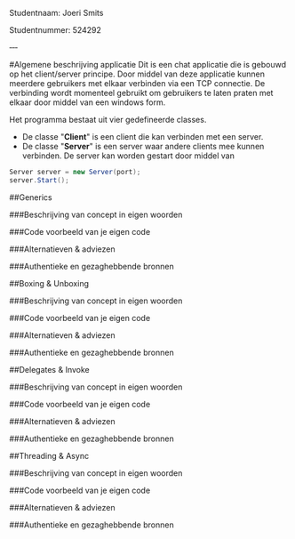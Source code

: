 Studentnaam: Joeri Smits

Studentnummer: 524292

‐‐‐

#Algemene beschrijving applicatie
Dit is een chat applicatie die is gebouwd op het client/server principe. Door middel van deze applicatie kunnen meerdere gebruikers met elkaar verbinden via een TCP connectie. De verbinding wordt momenteel gebruikt om gebruikers te laten praten met elkaar door middel van een windows form.

Het programma bestaat uit vier gedefineerde classes. 
* De classe "**Client**" is een client die kan verbinden met een server.
* De classe "**Server**" is een server waar andere clients mee kunnen verbinden. De server kan worden gestart door middel van
```cs
Server server = new Server(port);
server.Start();
```
##Generics

###Beschrijving van concept in eigen woorden

###Code voorbeeld van je eigen code

###Alternatieven & adviezen

###Authentieke en gezaghebbende bronnen

##Boxing & Unboxing

###Beschrijving van concept in eigen woorden

###Code voorbeeld van je eigen code

###Alternatieven & adviezen

###Authentieke en gezaghebbende bronnen

##Delegates & Invoke

###Beschrijving van concept in eigen woorden

###Code voorbeeld van je eigen code

###Alternatieven & adviezen

###Authentieke en gezaghebbende bronnen

##Threading & Async

###Beschrijving van concept in eigen woorden

###Code voorbeeld van je eigen code

###Alternatieven & adviezen

###Authentieke en gezaghebbende bronnen

